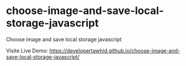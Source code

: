 # choose-image-and-save-local-storage-javascript
Choose image and save local storage javascript

Visite Live Demo:
https://developertawhid.github.io/choose-image-and-save-local-storage-javascript/
